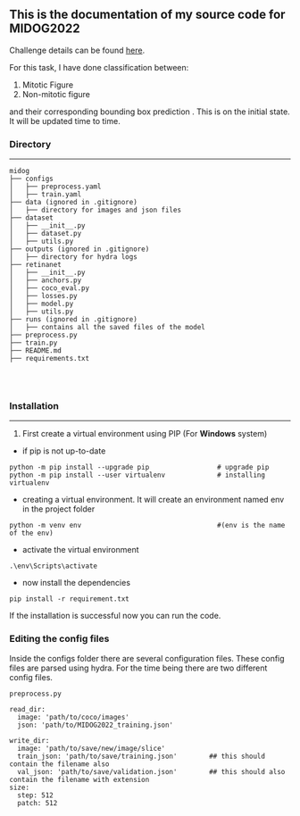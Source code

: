 ## This is the documentation of my source code for MIDOG2022
Challenge details can be found <a href="https://imig.science/midog/the-challgenge/" target="_blank">here</a>.

For this task, I have done classification between:
1.  Mitotic Figure
2.  Non-mitotic figure

and their corresponding bounding box prediction . This is on the initial state. It will be updated time to time.

### Directory 
***
``` 
midog
├── configs
│   ├── preprocess.yaml                     
│   ├── train.yaml                       
├── data (ignored in .gitignore)                    
│   ├── directory for images and json files
├── dataset
│   ├── __init__.py
│   ├── dataset.py                       
│   ├── utils.py
├── outputs (ignored in .gitignore)
│   ├── directory for hydra logs                       
├── retinanet
│   ├── __init__.py
│   ├── anchors.py
│   ├── coco_eval.py
│   ├── losses.py
│   ├── model.py
│   ├── utils.py                            
├── runs (ignored in .gitignore)
│   ├── contains all the saved files of the model                           
├── preprocess.py                           
├── train.py                           
├── README.md                           
├── requirements.txt                    
                            
```
<br>

### Installation
***
1. First create a virtual environment using PIP (For **Windows** system)
- if pip is not up-to-date
```
python -m pip install --upgrade pip                 # upgrade pip
python -m pip install --user virtualenv             # installing virtualenv
```
- creating a virtual environment. It will create an environment named env in the project folder
```
python -m venv env                                  #(env is the name of the env)
```
- activate the virtual environment
```
.\env\Scripts\activate
```
- now install the dependencies
```
pip install -r requirement.txt
```

If the installation is successful now you can run the code.
<br>
### Editing the config files

Inside the configs folder there are several configuration files. These config files
are parsed using hydra. For the time being there are two different config files.

`preprocess.py`
```
read_dir:
  image: 'path/to/coco/images'
  json: 'path/to/MIDOG2022_training.json'

write_dir:
  image: 'path/to/save/new/image/slice'
  train_json: 'path/to/save/training.json'        ## this should contain the filename also
  val_json: 'path/to/save/validation.json'        ## this should also contain the filename with extension
size:
  step: 512
  patch: 512

```